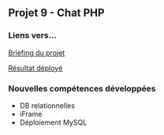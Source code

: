 ## Projet 9 - Chat PHP

### Liens vers...
[Briefing du projet](https://github.com/becodeorg/BXLCentral/tree/master/Projects/9-php-chat-db)

[Résultat déployé](https://ddvdv.000webhostapp.com/php-chat-v1/)

### Nouvelles compétences développées
- DB relationnelles
- iFrame
- Déploiement MySQL